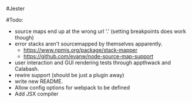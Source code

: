 #Jester

#Todo:
 * source maps end up at the wrong url '.' (setting breakpoints does work though)
 * error stacks aren't sourcemapped by themselves apparently. 
     - https://www.npmjs.org/package/stack-mapper
     - https://github.com/evanw/node-source-map-support
 * user interaction and GUI rendering tests through appthwack and Calabash.
 * rewire support (should be just a plugin away)
 * write new README.
 * Allow config options for webpack to be defined
 * Add JSX compiler